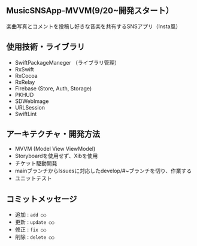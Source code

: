 ## MusicSNSApp-MVVM(9/20~開発スタート）
楽曲写真とコメントを投稿し好きな音楽を共有するSNSアプリ（Insta風）

## 使用技術・ライブラリ
- SwiftPackageManeger （ライブラリ管理）
- RxSwift
- RxCocoa
- RxRelay
- Firebase (Store, Auth, Storage)
- PKHUD
- SDWebImage
- URLSession
- SwiftLint

## アーキテクチャ・開発方法
- MVVM (Model View ViewModel)
- Storyboardを使用せず、Xibを使用
- チケット駆動開発
- mainブランチからIssuesに対応したdevelop/#~ブランチを切り、作業する
- ユニットテスト

## コミットメッセージ
- 追加 : `add ○○`
- 更新 : `update ○○`
- 修正 : `fix ○○`
- 削除 : `delete ○○`
